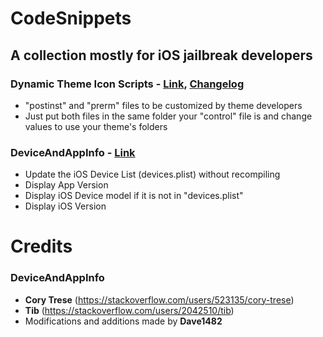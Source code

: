 # CodeSnippets
## A collection mostly for iOS jailbreak developers
### Dynamic Theme Icon Scripts - [Link](https://github.com/Dave1482/CodeSnippets/tree/master/Dynamic%20Theme%20Icon%20Scripts/DEBIAN), [Changelog](https://github.com/Dave1482/CodeSnippets/blob/master/Dynamic%20Theme%20Icon%20Scripts/Changelog.md)
- "postinst" and "prerm" files to be customized by theme developers
- Just put both files in the same folder your "control" file is and change values to use your theme's folders

### DeviceAndAppInfo - [Link](https://github.com/Dave1482/CodeSnippets/tree/master/DeviceAndAppInfo)
- Update the iOS Device List (devices.plist) without recompiling
- Display App Version
- Display iOS Device model if it is not in "devices.plist"
- Display iOS Version

# Credits
### DeviceAndAppInfo
- **Cory Trese** (https://stackoverflow.com/users/523135/cory-trese)
- **Tib** (https://stackoverflow.com/users/2042510/tib)
- Modifications and additions made by **Dave1482**
